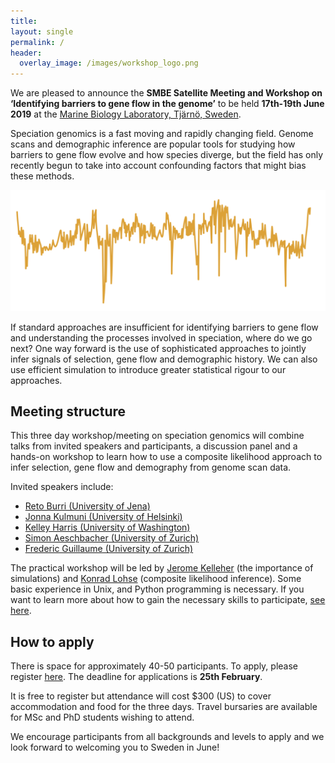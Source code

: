 ```yaml
---
title:
layout: single
permalink: /
header:
  overlay_image: /images/workshop_logo.png
---
```


We are pleased to announce the **SMBE Satellite Meeting and Workshop on ‘Identifying barriers to gene flow in the genome’** to be held **17th-19th June 2019** at the [Marine Biology Laboratory, Tjärnö, Sweden](https://loven.gu.se/english/about_the_loven_centre/tjarno).

Speciation genomics is a fast moving and rapidly changing field. Genome scans and demographic inference are popular tools for studying how barriers to gene flow evolve and how species diverge, but the field has only recently begun to take into account confounding factors that might bias these methods.

![](/images/genome_scan.png)

If standard approaches are insufficient for identifying barriers to gene flow and understanding the processes involved in speciation, where do we go next? One way forward is the use of sophisticated approaches to jointly infer signals of selection, gene flow and demographic history. We can also use efficient simulation to introduce greater statistical rigour to our approaches.

## Meeting structure

This three day workshop/meeting on speciation genomics will combine talks from invited speakers and participants, a discussion panel and a hands-on workshop to learn how to use a composite likelihood approach to infer selection, gene flow and demography from genome scan data.

Invited speakers include:
* [Reto Burri (University of Jena)](https://www.popecol.uni-jena.de/burri.html)
* [Jonna Kulmuni (University of Helsinki)](https://jonnakulmuni.wordpress.com/)
* [Kelley Harris (University of Washington)](https://sites.google.com/site/harriskelley/home)
* [Simon Aeschbacher (University of Zurich)](http://www.cmpg.iee.unibe.ch/about_us/team/researchers/dr_aeschbacher_simon/index_eng.html)
* [Frederic Guillaume (University of Zurich)](https://www.ieu.uzh.ch/en/staff/member/guillaume_frederic.html)

The practical workshop will be led by [Jerome Kelleher](http://jeromekelleher.net/) (the importance of simulations) and [Konrad Lohse](https://sites.google.com/view/lohselab) (composite likelihood inference). Some basic experience in Unix, and Python programming is necessary. If you want to learn more about how to gain the necessary skills to participate, [see here](/about/).

## How to apply

There is space for approximately 40-50 participants. To apply, please register [here](/register/). The deadline for applications is **25th February**.

It is free to register but attendance will cost $300 (US) to cover accommodation and food for the three days. Travel bursaries are available for MSc and PhD students wishing to attend.

We encourage participants from all backgrounds and levels to apply and we look forward to welcoming you to Sweden in June!
